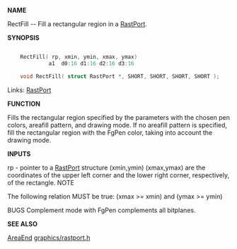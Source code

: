 
**NAME**

RectFill -- Fill a rectangular region in a [RastPort](_00AF.md).

**SYNOPSIS**

```c

    RectFill( rp, xmin, ymin, xmax, ymax)
             a1  d0:16 d1:16 d2:16 d3:16

    void RectFill( struct RastPort *, SHORT, SHORT, SHORT, SHORT );

```
Links: [RastPort](_00AF.md) 

**FUNCTION**

Fills  the  rectangular  region  specified  by  the
parameters  with the chosen pen  colors,  areafill
pattern, and drawing mode. If no areafill pattern is
specified, fill the rectangular region with the FgPen
color, taking into account the drawing mode.

**INPUTS**

rp - pointer to a [RastPort](_00AF.md) structure
(xmin,ymin) (xmax,ymax) are the coordinates of the upper
left corner and the lower right corner, respectively, of the
rectangle.
NOTE

The following relation MUST be true:
(xmax &#062;= xmin) and (ymax &#062;= ymin)

BUGS
Complement mode with FgPen complements all bitplanes.

**SEE ALSO**

[AreaEnd](AreaEnd.md) [graphics/rastport.h](_00AF.md)
